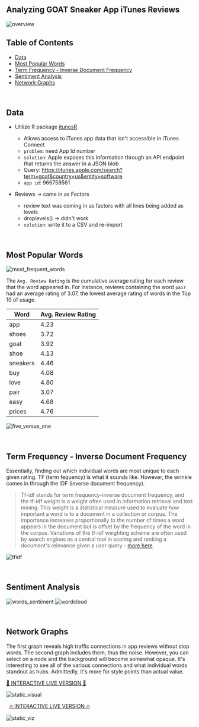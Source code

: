 ## Analyzing GOAT Sneaker App iTunes Reviews  

![overview](https://i.imgur.com/54h28Rr.jpg)

## Table of Contents
- [Data](#data)
- [Most Popular Words](#most-popular-words)
- [Term Frequency - Inverse Document Frequency](#term-frequency---inverse-document-frequency)
- [Sentiment Analysis](#sentiment-analysis)
- [Network Graphs](#network-graphs)

&nbsp;
## Data

- Utilize R package [itunesR](https://github.com/amrrs/itunesr)
    - Allows access to iTunes app data that isn't accessible in iTunes Connect
    - `problem`: need App Id number
    - `solution`: Apple exposes this information through an API endpoint that returns the answer in a JSON blob
    - Query: https://itunes.apple.com/search?term=goat&country=us&entity=software
    - `app id`: 966758561

- Reviews -> came in as Factors
    - review text was coming in as factors with all lines being added as levels
    - droplevels() -> didn't work
    - `solution`: write it to a CSV and re-import

&nbsp;
## Most Popular Words

![most_frequent_words](https://i.imgur.com/Zb8YAP8.png)

The `Avg. Review Rating` is the cumulative average rating for each review that the word appeared in. For instance, reviews containing the word `pair` had an average rating of 3.07, the lowest average rating of words in the Top 10 of usage.

Word | Avg. Review Rating
-- | --
app | 4.23
shoes | 3.72
goat | 3.92
shoe | 4.13
sneakers | 4.46
buy | 4.08
love | 4.80
pair | 3.07
easy | 4.68
prices | 4.76

![five_versus_one](https://i.imgur.com/3F5IlDU.jpg)

&nbsp;
## Term Frequency - Inverse Document Frequency

Essentially, finding out which individual words are most unique to each given rating. TF (term fequency) is what it sounds like. However, the wrinkle comes in through the IDF (inverse document frequency).

> Tf-idf stands for term frequency-inverse document frequency, and the tf-idf weight is a weight often used in information retrieval and text mining. This weight is a statistical measure used to evaluate how important a word is to a document in a collection or corpus. The importance increases proportionally to the number of times a word appears in the document but is offset by the frequency of the word in the corpus. Variations of the tf-idf weighting scheme are often used by search engines as a central tool in scoring and ranking a document's relevance given a user query - [more here](http://www.tfidf.com/).

![tfidf](https://i.imgur.com/0oYd11t.jpg)

&nbsp;
## Sentiment Analysis

![words_sentiment](https://i.imgur.com/HZSj5IK.png)
![wordcloud](https://i.imgur.com/3B8oVVN.jpg)

&nbsp;
## Network Graphs

The first graph reveals high traffic connections in app reviews without stop words. The second graph includes them, thus the noise. However, you can select on a node and the background will become somewhat opaque. It's interesting to see all of the various connections and what individual words standout as hubs. Admittedly, it's more for style points than actual value.  

[🚨 INTERACTIVE LIVE VERSION 🚨](http://baby-network.bitballoon.com)

![static_visual](https://i.imgur.com/nlhhXyg.png)  

&nbsp;
[🔥 INTERACTIVE LIVE VERSION 🔥](http://d3-bigram-network.bitballoon.com/)

![static_viz](https://i.imgur.com/LNewaPT.png)